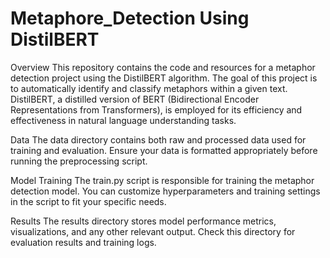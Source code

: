 # Metaphore_Detection Using DistilBERT

Overview
This repository contains the code and resources for a metaphor detection project using the DistilBERT algorithm. The goal of this project is to automatically identify and classify metaphors within a given text. DistilBERT, a distilled version of BERT (Bidirectional Encoder Representations from Transformers), is employed for its efficiency and effectiveness in natural language understanding tasks.

Data
The data directory contains both raw and processed data used for training and evaluation. Ensure your data is formatted appropriately before running the preprocessing script.

Model Training
The train.py script is responsible for training the metaphor detection model. You can customize hyperparameters and training settings in the script to fit your specific needs.

Results
The results directory stores model performance metrics, visualizations, and any other relevant output. Check this directory for evaluation results and training logs.


